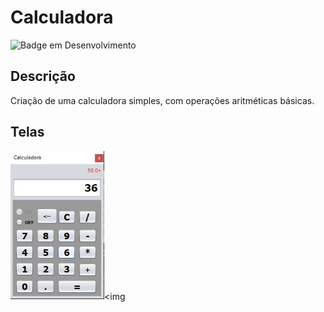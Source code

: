 # Calculadora


![Badge em Desenvolvimento](http://img.shields.io/static/v1?label=STATUS&message=%20Concluido&color=GREEN&style=for-the-badge)




## Descrição

Criação de uma calculadora simples, com operações aritméticas básicas.


## Telas



<img src="https://github.com/adrianopavaneli/Calculadora/blob/main/imagens/calculadora.jpg" alt="drawing" width="150"/><img 
